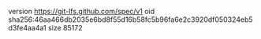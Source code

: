 version https://git-lfs.github.com/spec/v1
oid sha256:46aa466db2035e6bd8f55d16b58fc5b96fa6e2c3920df050324eb5d3fe4aa4a1
size 85172
